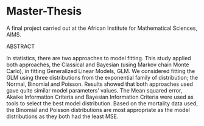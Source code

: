 # Master-Thesis
A final project carried out at the African Institute for Mathematical Sciences, AIMS.

ABSTRACT

In statistics, there are two approaches to model fitting. This study applied both approaches, the Classical and Bayesian (using Markov chain Monte Carlo), in fitting Generalized Linear Models, GLM. We considered fitting the GLM using three distributions from the exponential family of distribution; the Normal, Binomial and Poisson. Results showed that both approaches used gave quite similar model parameters’ values. The Mean squared error, Akaike Information Criteria and Bayesian Information Criteria were used as tools to select the best model distribution. Based on the mortality data used, the Binomial and Poisson distributions are most appropriate as the model distributions as they both had the least MSE.
